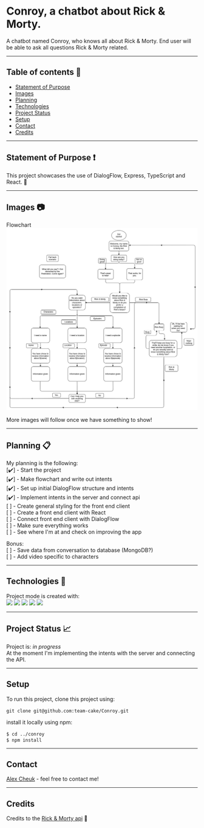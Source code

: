 # Conroy, a chatbot about Rick & Morty.

A chatbot named Conroy, who knows all about Rick & Morty. End user will be able to ask all questions Rick & Morty related.

---

## Table of contents :bookmark_tabs:

- [Statement of Purpose](#statement-of-purpose)
- [Images](#images)
- [Planning](#planning)
- [Technologies](#technologies)
- [Project Status](#project-status)
- [Setup](#setup)
- [Contact](#contact)
- [Credits](#credits)

---

## Statement of Purpose :exclamation:

This project showcases the use of DialogFlow, Express, TypeScript and React. :monocle_face:

---

## Images :camera:

Flowchart  
![Flowchart](https://raw.githubusercontent.com/team-cake/Conroy/readme/images/Conroy.jpg)

More images will follow once we have something to show!

---

## Planning :clipboard:

My planning is the following:  
[:heavy_check_mark:] - Start the project  
[:heavy_check_mark:] - Make flowchart and write out intents  
[:heavy_check_mark:] - Set up initial DialogFlow structure and intents  
[:heavy_check_mark:] - Implement intents in the server and connect api  
[ ] - Create general styling for the front end client  
[ ] - Create a front end client with React  
[ ] - Connect front end client with DialogFlow  
[ ] - Make sure everything works  
[ ] - See where I'm at and check on improving the app

Bonus:  
[ ] - Save data from conversation to database (MongoDB?)  
[ ] - Add video specific to characters

---

## Technologies :robot:

Project mode is created with:  
![](https://img.shields.io/badge/Code-TypeScript-informational?style=plastic&logo=typescript) ![](https://img.shields.io/badge/Code-React-informational?style=plastic&logo=react) ![](https://img.shields.io/badge/Tools-Node.js-informational?style=plastic&logo=node-dot-js) ![](https://img.shields.io/badge/Tools-Express-informational?style=plastic) ![](https://img.shields.io/badge/Web-CSS3-informational?style=plastic&logo=css3)

---

## Project Status :chart_with_upwards_trend:

Project is: _in progress_  
At the moment I'm implementing the intents with the server and connecting the API.

---

## Setup

To run this project, clone this project using:

```
git clone git@github.com:team-cake/Conroy.git
```

install it locally using npm:

```
$ cd ../conroy
$ npm install
```

---

## Contact

[Alex Cheuk](https://www.linkedin.com/in/alex-cheuk/) - feel free to contact me!

---

## Credits

Credits to the [Rick & Morty api](https://rickandmortyapi.com/documentation) :raised_hands:
